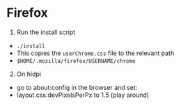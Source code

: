 # Firefox

1. Run the install script
  - `./install`
  - This copies the `userChrome.css` file to the relevant path
  - `$HOME/.mozilla/firefox/USERNAME/chrome`
2. On hidpi
  - go to about:config in the browser and set:
  - layout.css.devPixelsPerPx to 1.5 (play around)
